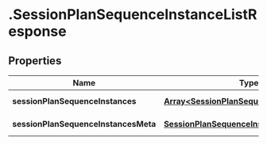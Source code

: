 # .SessionPlanSequenceInstanceListResponse

## Properties

Name | Type | Description | Notes
------------ | ------------- | ------------- | -------------
**sessionPlanSequenceInstances** | [**Array&lt;SessionPlanSequenceInstanceData&gt;**](SessionPlanSequenceInstanceData.md) |  | [default to undefined]
**sessionPlanSequenceInstancesMeta** | [**SessionPlanSequenceInstanceMeta**](SessionPlanSequenceInstanceMeta.md) |  | [default to undefined]


